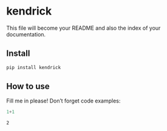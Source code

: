 kendrick
================

<!-- WARNING: THIS FILE WAS AUTOGENERATED! DO NOT EDIT! -->

This file will become your README and also the index of your
documentation.

## Install

``` sh
pip install kendrick
```

## How to use

Fill me in please! Don’t forget code examples:

``` python
1+1
```

    2
